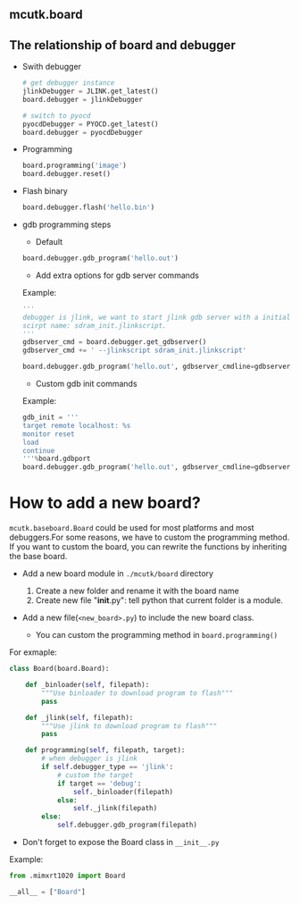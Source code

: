 mcutk.board
-----------

## The relationship of board and debugger


- Swith debugger

    ```python
    # get debugger instance
    jlinkDebugger = JLINK.get_latest()
    board.debugger = jlinkDebugger

    # switch to pyocd
    pyocdDebugger = PYOCD.get_latest()
    board.debugger = pyocdDebugger
    ```

- Programming

    ```python
    board.programming('image')
    board.debugger.reset()
    ```

- Flash binary

    ```python
    board.debugger.flash('hello.bin')
    ```

- gdb programming steps

    - Default

    ```python
    board.debugger.gdb_program('hello.out')
    ```
    - Add extra options for gdb server commands

    Example:

    ```python
    '''
    debugger is jlink, we want to start jlink gdb server with a initialzation script.
    scirpt name: sdram_init.jlinkscript.
    '''
    gdbserver_cmd = board.debugger.get_gdbserver()
    gdbserver_cmd += ' --jlinkscript sdram_init.jlinkscript'

    board.debugger.gdb_program('hello.out', gdbserver_cmdline=gdbserver_cmd)
    ```

    - Custom gdb init commands

    Example:

    ```python
    gdb_init = '''
    target remote localhost: %s
    monitor reset
    load
    continue
    '''%board.gdbport
    board.debugger.gdb_program('hello.out', gdbserver_cmdline=gdbserver_cmd, gdbinit_commands=gdb_init)
    ```




# How to add a new board?

`mcutk.baseboard.Board` could be used for most platforms and most debuggers.For some reasons, we have to custom the programming method. If you want to custom the board, you can rewrite the functions by inheriting the base board.

- Add a new board module in `./mcutk/board` directory
    1. Create a new folder and rename it with the board name
    1. Create new file "__init__.py": tell python that current folder is a module.

- Add a new file(`<new_board>.py`) to include the new board class.

    - You can custom the programming method in `board.programming()`

For exmaple:

```python
class Board(board.Board):

    def _binloader(self, filepath):
        """Use binloader to download program to flash"""
        pass

    def _jlink(self, filepath):
        """Use jlink to download program to flash"""
        pass

    def programming(self, filepath, target):
        # when debugger is jlink
        if self.debugger_type == 'jlink':
            # custom the target
            if target == 'debug':
                self._binloader(filepath)
            else:
                self._jlink(filepath)
        else:
            self.debugger.gdb_program(filepath)
```

- Don't forget to expose the Board class in `__init__.py`

Example:

```python
from .mimxrt1020 import Board

__all__ = ["Board"]
```

